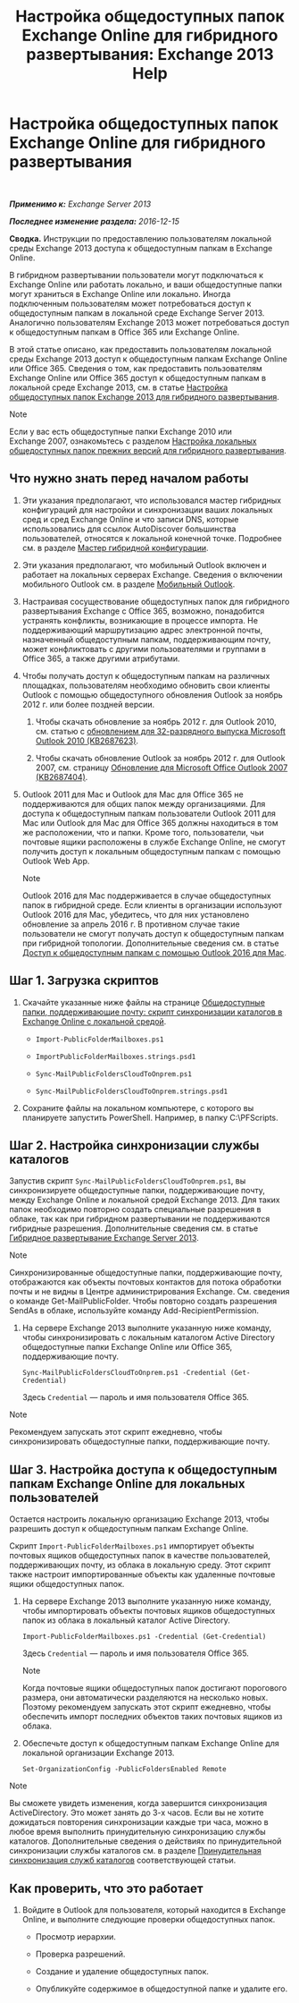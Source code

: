 ﻿---
title: 'Настройка общедоступных папок Exchange Online для гибридного развертывания: Exchange 2013 Help'
TOCTitle: Настройка общедоступных папок Exchange Online для гибридного развертывания
ms:assetid: d979edb3-967b-4431-8beb-0c236bf7f56d
ms:mtpsurl: https://technet.microsoft.com/ru-ru/library/Mt729076(v=EXCHG.150)
ms:contentKeyID: 72768733
ms.date: 04/30/2018
mtps_version: v=EXCHG.150
ms.translationtype: HT
---

# Настройка общедоступных папок Exchange Online для гибридного развертывания

 

_**Применимо к:** Exchange Server 2013_

_**Последнее изменение раздела:** 2016-12-15_

**Сводка.** Инструкции по предоставлению пользователям локальной среды Exchange 2013 доступа к общедоступным папкам в Exchange Online.

В гибридном развертывании пользователи могут подключаться к Exchange Online или работать локально, и ваши общедоступные папки могут храниться в Exchange Online или локально. Иногда подключенным пользователям может потребоваться доступ к общедоступным папкам в локальной среде Exchange Server 2013. Аналогично пользователям Exchange 2013 может потребоваться доступ к общедоступным папкам в Office 365 или Exchange Online.

В этой статье описано, как предоставить пользователям локальной среды Exchange 2013 доступ к общедоступным папкам Exchange Online или Office 365. Сведения о том, как предоставить пользователям Exchange Online или Office 365 доступ к общедоступным папкам в локальной среде Exchange 2013, см. в статье [Настройка общедоступных папок Exchange 2013 для гибридного развертывания](configure-exchange-2013-public-folders-for-a-hybrid-deployment-exchange-2013-help.md).

> [!NOTE]  
> Если у вас есть общедоступные папки Exchange 2010 или Exchange 2007, ознакомьтесь с разделом <a href="configure-legacy-on-premises-public-folders-for-a-hybrid-deployment-exchange-2013-help.md">Настройка локальных общедоступных папок прежних версий для гибридного развертывания</a>.


## Что нужно знать перед началом работы

1.  Эти указания предполагают, что использовался мастер гибридных конфигураций для настройки и синхронизации ваших локальных сред и сред Exchange Online и что записи DNS, которые использовались для ссылок AutoDiscover большинства пользователей, относятся к локальной конечной точке. Подробнее см. в разделе [Мастер гибридной конфигурации](https://technet.microsoft.com/ru-ru/library/hh529921\(v=exchg.150\)).

2.  Эти указания предполагают, что мобильный Outlook включен и работает на локальных серверах Exchange. Сведения о включении мобильного Outlook см. в разделе [Мобильный Outlook](outlook-anywhere-exchange-2013-help.md).

3.  Настраивая сосуществование общедоступных папок для гибридного развертывания Exchange с Office 365, возможно, понадобится устранять конфликты, возникающие в процессе импорта. Не поддерживающий маршрутизацию адрес электронной почты, назначенный общедоступным папкам, поддерживающим почту, может конфликтовать с другими пользователями и группами в Office 365, а также другими атрибутами.

4.  Чтобы получать доступ к общедоступным папкам на различных площадках, пользователям необходимо обновить свои клиенты Outlook с помощью общедоступного обновления Outlook за ноябрь 2012 г. или более поздней версии.
    
    1.  Чтобы скачать обновление за ноябрь 2012 г. для Outlook 2010, см. статью с [обновлением для 32-разрядного выпуска Microsoft Outlook 2010 (KB2687623)](https://www.microsoft.com/ru-ru/download/details.aspx?id=35702).
    
    2.  Чтобы скачать обновление Outlook за ноябрь 2012 г. для Outlook 2007, см. страницу [Обновление для Microsoft Office Outlook 2007 (KB2687404)](https://www.microsoft.com/ru-ru/download/details.aspx?id=35718).

5.  Outlook 2011 для Mac и Outlook для Mac для Office 365 не поддерживаются для общих папок между организациями. Для доступа к общедоступным папкам пользователи Outlook 2011 для Mac или Outlook для Mac для Office 365 должны находиться в том же расположении, что и папки. Кроме того, пользователи, чьи почтовые ящики расположены в службе Exchange Online, не смогут получить доступ к локальным общедоступным папкам с помощью Outlook Web App.
    
    > [!NOTE]  
    > Outlook 2016 для Mac поддерживается в случае общедоступных папок в гибридной среде. Если клиенты в организации используют Outlook 2016 для Mac, убедитесь, что для них установлено обновление за апрель 2016 г. В противном случае такие пользователи не смогут получать доступ к общедоступным папкам при гибридной топологии. Дополнительные сведения см. в статье <a href="accessing-public-folders-with-outlook-2016-for-mac-exchange-2013-help.md">Доступ к общедоступным папкам с помощью Outlook 2016 для Mac</a>.


## Шаг 1. Загрузка скриптов

1.  Скачайте указанные ниже файлы на странице [Общедоступные папки, поддерживающие почту: скрипт синхронизации каталогов в Exchange Online с локальной средой](https://go.microsoft.com/fwlink/p/?linkid=797795).
    
      - `Import-PublicFolderMailboxes.ps1`
    
      - `ImportPublicFolderMailboxes.strings.psd1`
    
      - `Sync-MailPublicFoldersCloudToOnprem.ps1`
    
      - `Sync-MailPublicFoldersCloudToOnprem.strings.psd1`

2.  Сохраните файлы на локальном компьютере, с которого вы планируете запустить PowerShell. Например, в папку C:\\PFScripts.

## Шаг 2. Настройка синхронизации службы каталогов

Запустив скрипт `Sync-MailPublicFoldersCloudToOnprem.ps1`, вы синхронизируете общедоступные папки, поддерживающие почту, между Exchange Online и локальной средой Exchange 2013. Для таких папок необходимо повторно создать специальные разрешения в облаке, так как при гибридном развертывании не поддерживаются гибридные разрешения. Дополнительные сведения см. в статье [Гибридное развертывание Exchange Server 2013](https://technet.microsoft.com/ru-ru/59e32000-4fcf-417f-a491-f1d8f9aeef9b\(exchg.150\)#doc).

> [!NOTE]  
> Синхронизированные общедоступные папки, поддерживающие почту, отображаются как объекты почтовых контактов для потока обработки почты и не видны в Центре администрирования Exchange. См. сведения о команде Get-MailPublicFolder. Чтобы повторно создать разрешения SendAs в облаке, используйте команду Add-RecipientPermission.


1.  На сервере Exchange 2013 выполните указанную ниже команду, чтобы синхронизировать с локальным каталогом Active Directory общедоступные папки Exchange Online или Office 365, поддерживающие почту.
    
        Sync-MailPublicFoldersCloudToOnprem.ps1 -Credential (Get-Credential)
    
    Здесь `Credential` — пароль и имя пользователя Office 365.

> [!NOTE]  
> Рекомендуем запускать этот скрипт ежедневно, чтобы синхронизировать общедоступные папки, поддерживающие почту.


## Шаг 3. Настройка доступа к общедоступным папкам Exchange Online для локальных пользователей

Остается настроить локальную организацию Exchange 2013, чтобы разрешить доступ к общедоступным папкам Exchange Online.

Скрипт `Import-PublicFolderMailboxes.ps1` импортирует объекты почтовых ящиков общедоступных папок в качестве пользователей, поддерживающих почту, из облака в локальную среду. Этот скрипт также настроит импортированные объекты как удаленные почтовые ящики общедоступных папок.

1.  На сервере Exchange 2013 выполните указанную ниже команду, чтобы импортировать объекты почтовых ящиков общедоступных папок из облака в локальный каталог Active Directory.
    
        Import-PublicFolderMailboxes.ps1 -Credential (Get-Credential)
    
    Здесь `Credential` — пароль и имя пользователя Office 365.
    
    > [!NOTE]  
    > Когда почтовые ящики общедоступных папок достигают порогового размера, они автоматически разделяются на несколько новых. Поэтому рекомендуем запускать этот скрипт ежедневно, чтобы обеспечить импорт последних объектов таких почтовых ящиков из облака.


2.  Обеспечьте доступ к общедоступным папкам Exchange Online для локальной организации Exchange 2013.
    
        Set-OrganizationConfig -PublicFoldersEnabled Remote

> [!NOTE]  
> Вы сможете увидеть изменения, когда завершится синхронизация ActiveDirectory. Это может занять до 3-х часов. Если вы не хотите дожидаться повторения синхронизации каждые три часа, можно в любое время выполнить принудительную синхронизацию службы каталогов. Дополнительные сведения о действиях по принудительной синхронизации службы каталогов см. в разделе <a href="http://technet.microsoft.com/ru-ru/library/jj151771.aspx">Принудительная синхронизация служб каталогов</a> соответствующей статьи.


## Как проверить, что это работает

1.  Войдите в Outlook для пользователя, который находится в Exchange Online, и выполните следующие проверки общедоступных папок.
    
      - Просмотр иерархии.
    
      - Проверка разрешений.
    
      - Создание и удаление общедоступных папок.
    
      - Опубликуйте содержимое в общедоступной папке и удалите его.

